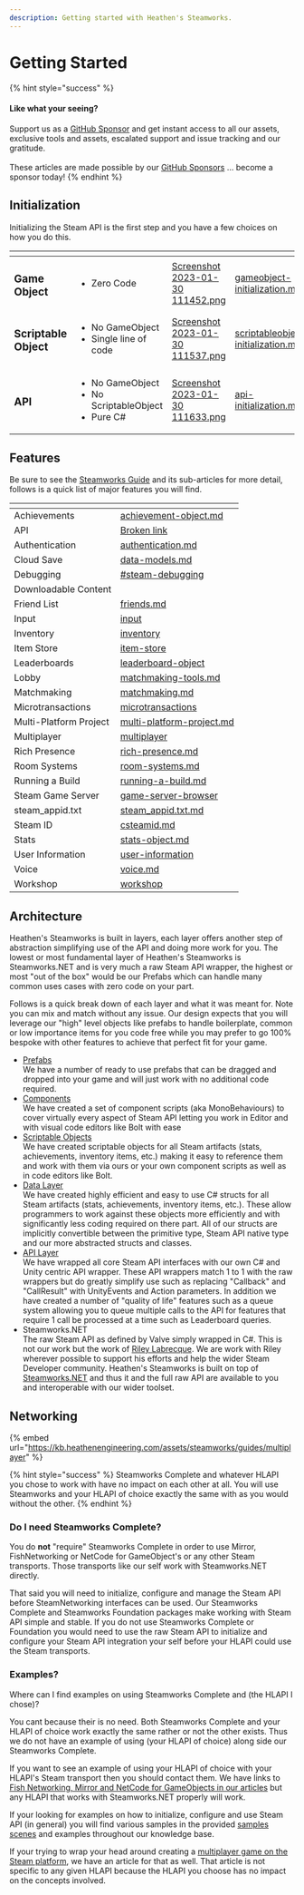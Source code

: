 ```yaml
---
description: Getting started with Heathen's Steamworks.
---
```


# Getting Started

{% hint style="success" %}
#### Like what your seeing?

Support us as a [GitHub Sponsor](../../../../become-a-sponsor/) and get instant access to all our assets, exclusive tools and assets, escalated support and issue tracking and our gratitude.\
\
These articles are made possible by our [GitHub Sponsors](../../../../become-a-sponsor/) ... become a sponsor today!
{% endhint %}

## Initialization

Initializing the Steam API is the first step and you have a few choices on how you do this.

<table data-view="cards"><thead><tr><th></th><th></th><th data-hidden data-card-cover data-type="files"></th><th data-hidden data-card-target data-type="content-ref"></th></tr></thead><tbody><tr><td><h3>Game Object</h3></td><td><ul><li>Zero Code</li></ul></td><td><a href="../../../../.gitbook/assets/Screenshot 2023-01-30 111452.png">Screenshot 2023-01-30 111452.png</a></td><td><a href="../../for-unity-game-engine/quick-start-guide/gameobject-initialization.md">gameobject-initialization.md</a></td></tr><tr><td><h3>Scriptable Object</h3></td><td><ul><li>No GameObject</li><li>Single line of code</li></ul></td><td><a href="../../../../.gitbook/assets/Screenshot 2023-01-30 111537.png">Screenshot 2023-01-30 111537.png</a></td><td><a href="../../for-unity-game-engine/quick-start-guide/scriptableobject-initialization.md">scriptableobject-initialization.md</a></td></tr><tr><td><h3>API</h3></td><td><ul><li>No GameObject</li><li>No ScriptableObject</li><li>Pure C#</li></ul></td><td><a href="../../../../.gitbook/assets/Screenshot 2023-01-30 111633.png">Screenshot 2023-01-30 111633.png</a></td><td><a href="../../for-unity-game-engine/quick-start-guide/api-initialization.md">api-initialization.md</a></td></tr></tbody></table>

## Features

Be sure to see the [Steamworks Guide](../../../../company/steam/steamworks/) and its sub-articles for more detail, follows is a quick list of major features you will find.

<table data-view="cards"><thead><tr><th></th><th data-hidden data-card-target data-type="content-ref"></th></tr></thead><tbody><tr><td>Achievements</td><td><a href="../../../../company/steam/steamworks/achievement-object.md">achievement-object.md</a></td></tr><tr><td>API</td><td><a href="broken-reference">Broken link</a></td></tr><tr><td>Authentication</td><td><a href="../../../../company/steam/steamworks/multiplayer/authentication.md">authentication.md</a></td></tr><tr><td>Cloud Save</td><td><a href="../../../../company/steam/steamworks/data-models.md">data-models.md</a></td></tr><tr><td>Debugging</td><td><a href="../../../../company/steam/steamworks/#steam-debugging">#steam-debugging</a></td></tr><tr><td>Downloadable Content</td><td></td></tr><tr><td>Friend List</td><td><a href="../../../../company/steam/steamworks/user-information/friends.md">friends.md</a></td></tr><tr><td>Input</td><td><a href="../../../../company/steam/steamworks/input/">input</a></td></tr><tr><td>Inventory</td><td><a href="../../../../company/steam/steamworks/inventory/">inventory</a></td></tr><tr><td>Item Store</td><td><a href="../../../../company/steam/steamworks/microtransactions/item-store/">item-store</a></td></tr><tr><td>Leaderboards</td><td><a href="../../../../company/steam/steamworks/leaderboard-object/">leaderboard-object</a></td></tr><tr><td>Lobby</td><td><a href="../../../../company/steam/steamworks/multiplayer/matchmaking-tools.md">matchmaking-tools.md</a></td></tr><tr><td>Matchmaking</td><td><a href="../../../../company/steam/steamworks/multiplayer/matchmaking.md">matchmaking.md</a></td></tr><tr><td>Microtransactions</td><td><a href="../../../../company/steam/steamworks/microtransactions/">microtransactions</a></td></tr><tr><td>Multi-Platform Project</td><td><a href="../../../../company/steam/steamworks/multi-platform-project.md">multi-platform-project.md</a></td></tr><tr><td>Multiplayer</td><td><a href="../../../../company/steam/steamworks/multiplayer/">multiplayer</a></td></tr><tr><td>Rich Presence</td><td><a href="../../../../company/steam/steamworks/multiplayer/rich-presence.md">rich-presence.md</a></td></tr><tr><td>Room Systems</td><td><a href="../../../../company/steam/steamworks/multiplayer/room-systems.md">room-systems.md</a></td></tr><tr><td>Running a Build</td><td><a href="../../../../company/steam/steamworks/running-a-build.md">running-a-build.md</a></td></tr><tr><td>Steam Game Server</td><td><a href="../../../../company/steam/steamworks/multiplayer/game-server-browser/">game-server-browser</a></td></tr><tr><td>steam_appid.txt</td><td><a href="../../../../company/steam/steamworks/steam_appid.txt.md">steam_appid.txt.md</a></td></tr><tr><td>Steam ID</td><td><a href="../../../../company/steam/steamworks/csteamid.md">csteamid.md</a></td></tr><tr><td>Stats</td><td><a href="../../../../company/steam/steamworks/stats-object.md">stats-object.md</a></td></tr><tr><td>User Information</td><td><a href="../../../../company/steam/steamworks/user-information/">user-information</a></td></tr><tr><td>Voice</td><td><a href="../../../../company/steam/steamworks/voice.md">voice.md</a></td></tr><tr><td>Workshop</td><td><a href="../../../../company/steam/steamworks/workshop/">workshop</a></td></tr></tbody></table>

## Architecture

Heathen's Steamworks is built in layers, each layer offers another step of abstraction simplifying use of the API and doing more work for you. The lowest or most fundamental layer of Heathen's Steamworks is Steamworks.NET and is very much a raw Steam API wrapper, the highest or most "out of the box" would be our Prefabs which can handle many common uses cases with zero code on your part.

Follows is a quick break down of each layer and what it was meant for. Note you can mix and match without any issue. Our design expects that you will leverage our "high" level objects like prefabs to handle boilerplate, common or low importance items for you code free while you may prefer to go 100% bespoke with other features to achieve that perfect fit for your game.

* [Prefabs](../ugui-tools/prefabs/)\
  We have a number of ready to use prefabs that can be dragged and dropped into your game and will just work with no additional code required.
* [Components](../components/)\
  We have created a set of component scripts (aka MonoBehaviours) to cover virtually every aspect of Steam API letting you work in Editor and with visual code editors like Bolt with ease
* [Scriptable Objects](../scriptable-objects/)\
  We have created scriptable objects for all Steam artifacts (stats, achievements, inventory items, etc.) making it easy to reference them and work with them via ours or your own component scripts as well as in code editors like Bolt.
* [Data Layer](../../data-layer/)\
  We have created highly efficient and easy to use C# structs for all Steam artifacts (stats, achievements, inventory items, etc.). These allow programmers to work against these objects more efficiently and with significantly less coding required on there part. All of our structs are implicitly convertible between the primitive type, Steam API native type and our more abstracted structs and classes.&#x20;
* [API Layer](../../api/)\
  We have wrapped all core Steam API interfaces with our own C# and Unity centric API wrapper. These API wrappers match 1 to 1 with the raw wrappers but do greatly simplify use such as replacing "Callback" and "CallResult" with UnityEvents and Action parameters. In addition we have created a number of "quality of life" features such as a queue system allowing you to queue multiple calls to the API for features that require 1 call be processed at a time such as Leaderboard queries.
* Steamworks.NET\
  The raw Steam API as defined by Valve simply wrapped in C#. This is not our work but the work of [Riley Labrecque](https://github.com/rlabrecque/Steamworks.NET). We are work with Riley wherever possible to support his efforts and help the wider Steam Developer community. Heathen's Steamworks is built on top of [Steamworks.NET](https://github.com/rlabrecque/Steamworks.NET) and thus it and the full raw API are available to you and interoperable with our wider toolset.

## Networking

{% embed url="https://kb.heathenengineering.com/assets/steamworks/guides/multiplayer" %}

{% hint style="success" %}
Steamworks Complete and whatever HLAPI you chose to work with have no impact on each other at all. You will use Steamworks and your HLAPI of choice exactly the same with as you would without the other.
{% endhint %}

### Do I need Steamworks Complete?

You do **not** "require" Steamworks Complete in order to use Mirror, FishNetworking or NetCode for GameObject's or any other Steam transports. Those transports like our self work with Steamworks.NET directly.

That said you will need to initialize, configure and manage the Steam API before SteamNetworking interfaces can be used. Our Steamworks Complete and Steamworks Foundation packages make working with Steam API simple and stable. If you do not use Steamworks Complete or Foundation you would need to use the raw Steam API to initialize and configure your Steam API integration your self before your HLAPI could use the Steam transports.

### Examples?

Where can I find examples on using Steamworks Complete and (the HLAPI I chose)?

You cant because their is no need. Both Steamworks Complete and your HLAPI of choice work exactly the same rather or not the other exists. Thus we do not have an example of using (your HLAPI of choice) along side our Steamworks Complete.&#x20;

If you want to see an example of using your HLAPI of choice with your HLAPI's Steam transport then you should contact them. We have links to [Fish Networking, Mirror and NetCode for GameObjects in our articles](../installation/networking-integrations.md) but any HLAPI that works with Steamworks.NET properly will work.

If your looking for examples on how to initialize, configure and use Steam API (in general) you will find various samples in the provided [samples scenes](../../../physkit/sample-scenes/) and examples throughout our knowledge base.

If your trying to wrap your head around creating a [multiplayer game on the Steam platform](broken-reference), we have an article for that as well. That article is not specific to any given HLAPI because the HLAPI you choose has no impact on the concepts involved.
